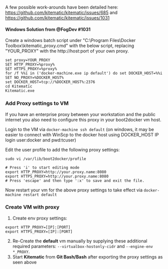 A few possible work-arounds have been detailed here: https://github.com/kitematic/kitematic/issues/685 and https://github.com/kitematic/kitematic/issues/1031

#### Windows Solution from @FogDev #1031
Create a windows batch script under "C:\Program Files\Docker Toolbox\kitematic_proxy.cmd" with the below script, replacing "YOUR_PROXY" with the http://host:port of your own proxy.

```
set proxy=YOUR_PROXY
SET HTTP_PROXY=%proxy%
SET HTTPS_PROXY=%proxy%
for /f %%i in ('docker-machine.exe ip default') do set DOCKER_HOST=%%i
SET NO_PROXY=%DOCKER_HOST%
set DOCKER_HOST=tcp://%DOCKER_HOST%:2376
cd Kitematic
Kitematic.exe
```

### Add Proxy settings to VM
If you have an enterprise proxy between your workstation and the public internet you also need to configure this proxy in your boot2docker vm host.

Login to the VM via `docker-machine ssh default`
(on windows, it may be easier to connect with WinScp to the docker host using DOCKER_HOST IP login user:docker and pwd:tcuser)

Edit the user profile to add the following proxy settings:

```
sudo vi /var/lib/boot2docker/profile

# Press 'i' to start editing mode
export HTTP_PROXY=http://your.proxy.name:8080
export HTTPS_PROXY=http://your.proxy.name:8080
# Press 'escape' and then type ':x' to save and exit the file. 
```

Now restart your vm for the above proxy settings to take effect via `docker-machine restart default`

### Create VM with proxy
1. Create env proxy settings:
```
export HTTP_PROXY=[IP]:[PORT]
export HTTPS_PROXY=[IP]:[PORT]
```
2. Re-Create the **default** vm manually by supplying these additional required parameters: `--virtualbox-hostonly-cidr` and `--engine-env *_PROXY`.
3.  Start **Kitematic** from **Git Bash/Bash** after exporting the proxy settings as seen above
